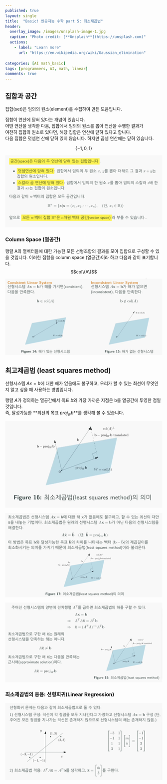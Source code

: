 ```yaml
---
published: true
layout: single
title:  "Basic! 인공지능 수학 part 5: 최소재곱법"
header:
  overlay_image: /images/unsplash-image-1.jpg
  caption: "Photo credit: [**Unsplash**](https://unsplash.com)"
  actions:
    - label: "Learn more"
      url: "https://en.wikipedia.org/wiki/Gaussian_elimination"
      
categories: [AI math_basic]
tags: [programmers, AI, math, linear]
comments: true
---
```


## 집합과 공간 

집합(set)은 임의의 원소(element)를 수집하여 만든 모음입니다.

집합이 연산에 닫혀 있다는 개념이 있습니다.  
어떤 연산을 생각한 다음, 집합에서 임의의 원소를 뽑아 연산을 수행한 결과가  
여전히 집합의 원소로 있다면, 해당 집합은 연산에 닫혀 있다고 합니다.  
다음 집합은 덧셈연 산에 닫혀 있지 않습니다. 하지만 곱셈 연산에는 닫혀 있습니다.  

$$\{-1, 0, 1\}$$

![](/images/2020-12/lsm/1.png)

### Column Space (열공간)

행렬 A의 열벡터들에 대한 가능한 모든 선형조합의 결과를 모아 집합으로 구성할 수 있을 것입니다.
이러한 집합을 column space (열공간)이라 하고 다음과 같이 표기합니다. 
$$col\(A\)$$

![](/images/2020-12/lsm/2.png)

## 최고제곱법 (least squares method)

선형시스템 $Ax = b$에 대한 해가 없음에도 불구하고, 우리가 할 수 있는 최선이 무엇인지 알고 싶을 때 사용하는 방법입니다. 

행렬 $A$가 정의하는 열공간에서 목표 $b$와 가장 가까운 지점은 b를 열공간에 투영한 점일 것입니다.  
즉, 달성가능한 **최선의 목표 $proj_wb$**를 생각해 볼 수 있습니다. 

![](/images/2020-12/lsm/3.png)

![](/images/2020-12/lsm/4.png)

![](/images/2020-12/lsm/5.png)

### 최소제곱법의 응용: 선형회귀(Linear Regression)

![](/images/2020-12/lsm/6.png)
